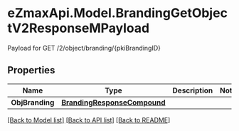# eZmaxApi.Model.BrandingGetObjectV2ResponseMPayload
Payload for GET /2/object/branding/{pkiBrandingID}

## Properties

Name | Type | Description | Notes
------------ | ------------- | ------------- | -------------
**ObjBranding** | [**BrandingResponseCompound**](BrandingResponseCompound.md) |  | 

[[Back to Model list]](../README.md#documentation-for-models) [[Back to API list]](../README.md#documentation-for-api-endpoints) [[Back to README]](../README.md)

